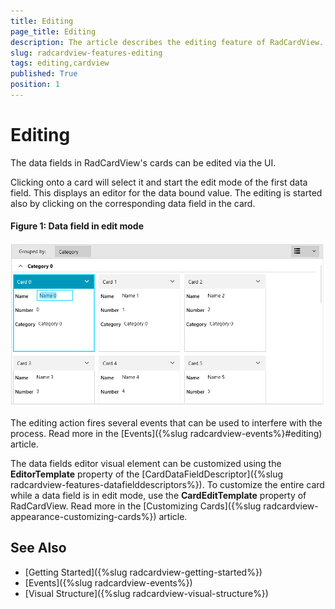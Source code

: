 ```yaml
---
title: Editing
page_title: Editing
description: The article describes the editing feature of RadCardView.
slug: radcardview-features-editing
tags: editing,cardview
published: True
position: 1
---
```


# Editing

The data fields in RadCardView's cards can be edited via the UI.

Clicking onto a card will select it and start the edit mode of the first data field. This displays an editor for the data bound value. The editing is started also by clicking on the corresponding data field in the card.

#### Figure 1: Data field in edit mode
![](images/radcardview-features-editing-0.png)

The editing action fires several events that can be used to interfere with the process. Read more in the [Events]({%slug radcardview-events%}#editing) article.

The data fields editor visual element can be customized using the __EditorTemplate__ property of the [CardDataFieldDescriptor]({%slug radcardview-features-datafielddescriptors%}). To customize the entire card while a data field is in edit mode, use the __CardEditTemplate__ property of RadCardView. Read more in the [Customizing Cards]({%slug radcardview-appearance-customizing-cards%}) article.

## See Also
* [Getting Started]({%slug radcardview-getting-started%})
* [Events]({%slug radcardview-events%})
* [Visual Structure]({%slug radcardview-visual-structure%})